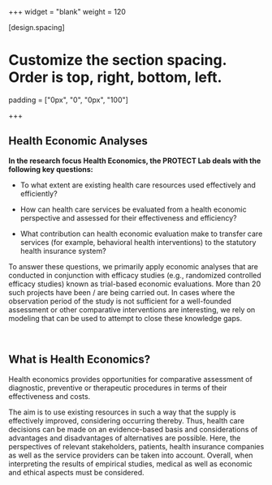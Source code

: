 +++
widget = "blank"
weight = 120

[design.spacing]
  # Customize the section spacing. Order is top, right, bottom, left.
  padding = ["0px", "0", "0px", "100"]

+++

## Health Economic Analyses

**In the research focus Health Economics, the PROTECT Lab deals with the following key questions:**

* To what extent are existing health care resources used effectively and efficiently?

* How can health care services be evaluated from a health economic perspective and assessed for their effectiveness and efficiency?

* What contribution can health economic evaluation make to transfer care services (for example, behavioral health interventions) to the statutory health insurance system?

To answer these questions, we primarily apply economic analyses that are conducted in conjunction with efficacy studies (e.g., randomized controlled efficacy studies) known as trial-based economic evaluations. More than 20 such projects have been / are being carried out. In cases where the observation period of the study is not sufficient for a well-founded assessment or other comparative interventions are interesting, we rely on modeling that can be used to attempt to close these knowledge gaps.

&nbsp;

## What is Health Economics?

Health economics provides opportunities for comparative assessment of diagnostic, preventive or therapeutic procedures in terms of their effectiveness and costs.

The aim is to use existing resources in such a way that the supply is effectively improved, considering occurring thereby. Thus, health care decisions can be made on an evidence-based basis and considerations of advantages and disadvantages of alternatives are possible. Here, the perspectives of relevant stakeholders, patients, health insurance companies as well as the service providers can be taken into account. Overall, when interpreting the results of empirical studies, medical as well as economic and ethical aspects must be considered.






